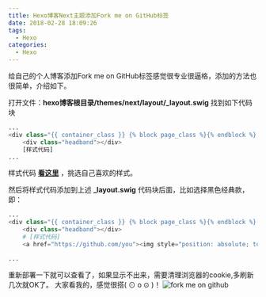 ```yaml
---
title: Hexo博客Next主题添加Fork me on GitHub标签
date: 2018-02-28 18:09:26
tags:
  - Hexo
categories:
  - Hexo
---
```


给自己的个人博客添加Fork me on GitHub标签感觉很专业很逼格，添加的方法也很简单，介绍如下。

打开文件：**hexo博客根目录/themes/next/layout/_layout.swig** 找到如下代码块
```python
...
<div class="{{ container_class }} {% block page_class %}{% endblock %} ">
    <div class="headband"></div>
    [样式代码]
...

```
<!-- more -->
样式代码 [**看这里**](https://link.jianshu.com/?t=https://github.com/blog/273-github-ribbons) ，挑选自己喜欢的样式。

然后将样式代码添加到上述 **_layout.swig** 代码块后面，比如选择黑色经典款，即：
```python
...
<div class="{{ container_class }} {% block page_class %}{% endblock %} ">
    <div class="headband"></div>
    # [样式代码]
    <a href="https://github.com/you"><img style="position: absolute; top: 0; right: 0; border: 0;" src="https://camo.githubusercontent.com/38ef81f8aca64bb9a64448d0d70f1308ef5341ab/68747470733a2f2f73332e616d617a6f6e6177732e636f6d2f6769746875622f726962626f6e732f666f726b6d655f72696768745f6461726b626c75655f3132313632312e706e67" alt="Fork me on GitHub" data-canonical-src="https://s3.amazonaws.com/github/ribbons/forkme_right_darkblue_121621.png"></a>

...

```


重新部署一下就可以查看了，如果显示不出来，需要清理浏览器的cookie,多刷新几次就OK了。
大家看我的，感觉很搭( ⊙ o ⊙ )！
![fork me on github](http://upload-images.jianshu.io/upload_images/2952111-13a15afaa9450272.png?imageMogr2/auto-orient/strip%7CimageView2/2/w/1240)
